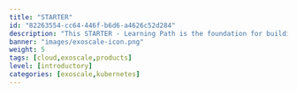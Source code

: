 ```yaml
---
title: "STARTER"
id: "82263554-cc64-446f-b6d6-a4626c52d284"
description: "This STARTER - Learning Path is the foundation for building Exoscale knowledge. It will help you learn the terminology associated, the related cloud computing, and the Exoscale-specific benefits for customers."
banner: "images/exoscale-icon.png"
weight: 5
tags: [cloud,exoscale,products]
level: [introductory]
categories: [exoscale,kubernetes]
---
```

